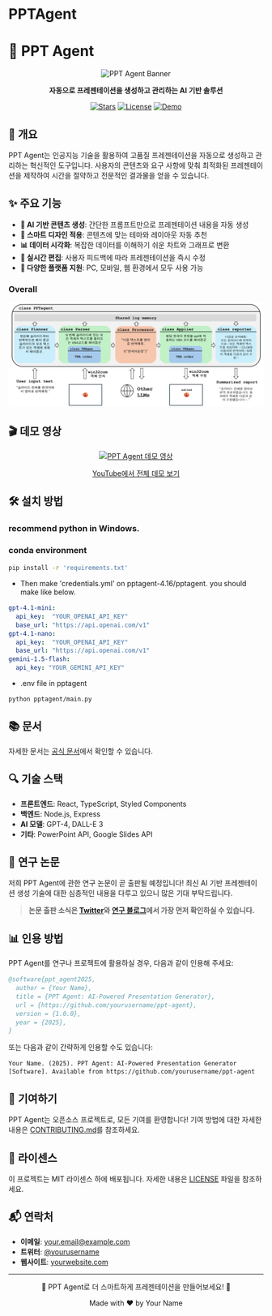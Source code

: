 # PPTAgent




# 🚀 PPT Agent

<div align="center">
  
  ![PPT Agent Banner](https://via.placeholder.com/800x400)
  
  **자동으로 프레젠테이션을 생성하고 관리하는 AI 기반 솔루션**
  
  [![Stars](https://img.shields.io/github/stars/yourusername/ppt-agent?style=social)](https://github.com/yourusername/ppt-agent/stargazers)
  [![License](https://img.shields.io/badge/License-MIT-blue.svg)](LICENSE)
  [![Demo](https://img.shields.io/badge/Demo-Watch%20Now-red)](https://youtu.be/your-demo-link)
  
</div>

## 📖 개요

PPT Agent는 인공지능 기술을 활용하여 고품질 프레젠테이션을 자동으로 생성하고 관리하는 혁신적인 도구입니다. 사용자의 콘텐츠와 요구 사항에 맞춰 최적화된 프레젠테이션을 제작하여 시간을 절약하고 전문적인 결과물을 얻을 수 있습니다.

## ✨ 주요 기능

- **🤖 AI 기반 콘텐츠 생성**: 간단한 프롬프트만으로 프레젠테이션 내용을 자동 생성
- **🎨 스마트 디자인 적용**: 콘텐츠에 맞는 테마와 레이아웃 자동 추천
- **📊 데이터 시각화**: 복잡한 데이터를 이해하기 쉬운 차트와 그래프로 변환
- **🔄 실시간 편집**: 사용자 피드백에 따라 프레젠테이션을 즉시 수정
- **📱 다양한 플랫폼 지원**: PC, 모바일, 웹 환경에서 모두 사용 가능
### Overall
<img src="fig1.png">

## 🎬 데모 영상

<div align="center">
  
  [![PPT Agent 데모 영상](https://img.youtube.com/vi/your-video-id/0.jpg)](https://www.youtube.com/watch?v=your-video-id "PPT Agent 데모 영상")
  
  [YouTube에서 전체 데모 보기](https://youtu.be/your-demo-link)
  
</div>

## 🛠️ 설치 방법
### recommend python in Windows.

### conda environment
```bash
pip install -r 'requirements.txt'
```
- Then make 'credentials.yml' on pptagent-4.16/pptagent.
you should make like below.
```yml
gpt-4.1-mini:
  api_key:  "YOUR_OPENAI_API_KEY"
  base_url: "https://api.openai.com/v1"
gpt-4.1-nano:
  api_key:  "YOUR_OPENAI_API_KEY"
  base_url: "https://api.openai.com/v1"
gemini-1.5-flash:
  api_key: "YOUR_GEMINI_API_KEY"
```
- .env file in pptagent
```bash
python pptagent/main.py
```

## 📚 문서

자세한 문서는 [공식 문서](https://yourusername.github.io/ppt-agent/docs)에서 확인할 수 있습니다.

## 🔍 기술 스택

- **프론트엔드**: React, TypeScript, Styled Components
- **백엔드**: Node.js, Express
- **AI 모델**: GPT-4, DALL-E 3
- **기타**: PowerPoint API, Google Slides API

## 🧪 연구 논문

저희 PPT Agent에 관한 연구 논문이 곧 출판될 예정입니다! 최신 AI 기반 프레젠테이션 생성 기술에 대한 심층적인 내용을 다루고 있으니 많은 기대 부탁드립니다.

> **논문 출판 소식은 [Twitter](https://twitter.com/yourusername)와 [연구 블로그](https://yourusername.github.io/blog)에서 가장 먼저 확인하실 수 있습니다.**

## 📊 인용 방법

PPT Agent를 연구나 프로젝트에 활용하실 경우, 다음과 같이 인용해 주세요:

```bibtex
@software{ppt_agent2025,
  author = {Your Name},
  title = {PPT Agent: AI-Powered Presentation Generator},
  url = {https://github.com/yourusername/ppt-agent},
  version = {1.0.0},
  year = {2025},
}
```

또는 다음과 같이 간략하게 인용할 수도 있습니다:

```
Your Name. (2025). PPT Agent: AI-Powered Presentation Generator [Software]. Available from https://github.com/yourusername/ppt-agent
```

## 🤝 기여하기

PPT Agent는 오픈소스 프로젝트로, 모든 기여를 환영합니다! 기여 방법에 대한 자세한 내용은 [CONTRIBUTING.md](CONTRIBUTING.md)를 참조하세요.

## 📄 라이센스

이 프로젝트는 MIT 라이센스 하에 배포됩니다. 자세한 내용은 [LICENSE](LICENSE) 파일을 참조하세요.

## 📬 연락처

- **이메일**: your.email@example.com
- **트위터**: [@yourusername](https://twitter.com/yourusername)
- **웹사이트**: [yourwebsite.com](https://yourwebsite.com)

---

<div align="center">
  <p>🌟 PPT Agent로 더 스마트하게 프레젠테이션을 만들어보세요! 🌟</p>
  <p>Made with ❤️ by Your Name</p>
</div>